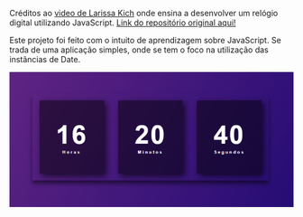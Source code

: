 Créditos ao [video de Larissa Kich](https://youtu.be/GK0ok3ZCXwM) onde ensina a desenvolver um relógio digital utilizando JavaScript. [Link do repositório original aqui!](https://github.com/Larissakich/relogiodigital)

Este projeto foi feito com o intuito de aprendizagem sobre JavaScript. Se trada de uma aplicação simples, onde se tem o foco na utilização das instâncias de Date.

![Print](print.png)